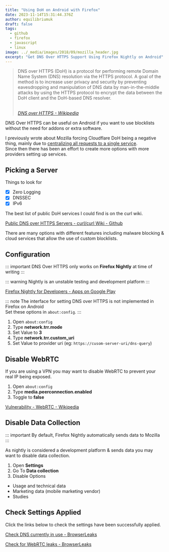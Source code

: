 ```yaml
---
title: "Using DoH on Android with Firefox"
date: 2023-11-14T15:31:44.376Z
author: equilibriumuk
draft: false
tags:
  - github
  - firefox
  - javascript
  - linux
image: ../_media/images/2018/09/mozilla_header.jpg
excerpt: "Get DNS Over HTTPS Support Using Firefox Nightly on Android"
---
```


<blockquote><p>DNS over HTTPS (DoH) is a protocol for performing remote Domain Name System (DNS) resolution via the HTTPS protocol. A goal of the method is to increase user privacy and security by preventing eavesdropping and manipulation of DNS data by man-in-the-middle attacks by using the HTTPS protocol to encrypt the data between the DoH client and the DoH-based DNS resolver.</p>
<br/>
<cite><i class="fa-solid fa-link"></i> <a href="https://en.wikipedia.org/wiki/DNS_over_HTTPS" target="_blank" rel="noopener noreferrer">DNS over HTTPS - Wikipedia</a></cite>
</blockquote>

DNS Over HTTPS can be useful on Android if you want to use blocklists without the need for addons or extra software.

I previously wrote about Mozilla forcing Cloudflare DoH being a negative thing, mainly due to <a href="/2021/09/13/dropping-firefox/#doh" target="_blank" rel="noopener noreferrer">centralizing all requests to a single service</a>.<br/>
Since then there has been an effort to create more options with more providers setting up services.

## Picking a Server

Things to look for

- [x] Zero Logging
- [x] DNSSEC
- [x] IPv6

The best list of public DoH services I could find is on the curl wiki.

<i class="fa-solid fa-link"></i> <a href="https://github.com/curl/curl/wiki/DNS-over-HTTPS" target="_blank" rel="noopener noreferrer">Public DNS over HTTPS Servers - curl/curl Wiki - Github</a>

There are many options with different features including malware blocking & cloud services that allow the use of custom blocklists.

## Configuration

::: important
DNS Over HTTPS only works on **Firefox Nightly** at time of writing
:::

::: warning
Nightly is an unstable testing and development platform
:::

<i class="fa-solid fa-link"></i> <a href="https://play.google.com/store/apps/details?id=org.mozilla.fenix" target="_blank" rel="noopener noreferrer">Firefox Nightly for Developers - Apps on Google Play</a>

::: note
The interface for setting DNS over HTTPS is not implemented in Firefox on Android<br/>
Set these options in `about:config`.
:::

1. Open `about:config`
2. Type **network.trr.mode**
3. Set Value to **3**
4. Type **network.trr.custom_uri**
5. Set Value to provider uri (eg: `https://cusom-server-uri/dns-query`)

## Disable WebRTC

If you are using a VPN you may want to disable WebRTC to prevent your real IP being exposed.

1. Open `about:config`
2. Type **media.peerconnection.enabled**
3. Toggle to **false**

<i class="fa-solid fa-link"></i> <a href="https://en.wikipedia.org/wiki/WebRTC#Vulnerability" target="_blank" rel="noopener noreferrer">Vulnerability - WebRTC - Wikipedia</a>

## Disable Data Collection

::: important
By default, Firefox Nightly automatically sends data to Mozilla
:::

As nightly is considered a development platform & sends data you may want to disable data collection.

1. Open **Settings**
2. Go To **Data collection**
3. Disable Options

- Usage and technical data
- Marketing data (mobile marketing vendor)
- Studies

## Check Settings Applied

Click the links below to check the settings have been successfully applied.

<i class="fa-solid fa-link"></i> <a href="https://browserleaks.com/dns" target="_blank" rel="noopener noreferrer">Check DNS currently in use - BrowserLeaks</a>

<i class="fa-solid fa-link"></i> <a href="https://browserleaks.com/webrtc" target="_blank" rel="noopener noreferrer">Check for WebRTC leaks - BrowserLeaks</a>
